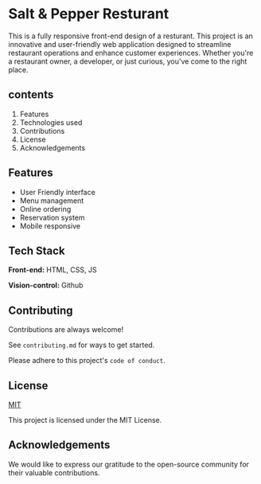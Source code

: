 
# Salt & Pepper Resturant

This is a fully responsive front-end design of a resturant.  This project is an innovative and user-friendly web application designed to streamline restaurant operations and enhance customer experiences. Whether you're a restaurant owner, a developer, or just curious, you've come to the right place.

## contents
1) Features
2) Technologies used
3) Contributions
4) License
5) Acknowledgements


## Features

- User Friendly interface
- Menu management
- Online ordering
- Reservation system
- Mobile responsive
 


## Tech Stack

**Front-end:** HTML, CSS, JS

**Vision-control:** Github


## Contributing

Contributions are always welcome!

See `contributing.md` for ways to get started.

Please adhere to this project's `code of conduct`.



## License

[MIT](https://choosealicense.com/licenses/mit/)

This project is licensed under the MIT License.
## Acknowledgements

We would like to express our gratitude to the open-source community for their valuable contributions.


